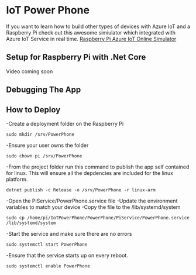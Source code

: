 # IoT Power Phone

If you want to learn how to build other types of devices with Azure IoT and a Raspberry Pi check out this awesome simiulator which integrated with Azure IoT Service in real time. [Raspberry Pi Azure IoT Online Simulator](https://azure-samples.github.io/raspberry-pi-web-simulator/)

## Setup for Raspberry Pi with .Net Core

Video coming soon

## Debugging The App

## How to Deploy

-Create a deployment folder on the Raspberry Pi

``sudo mkdir /srv/PowerPhone``

-Ensure your user owns the folder

``sudo chown pi /srv/PowerPhone``

-From the project folder run this command to publish the app self contained for linux.  This will ensure all the depdencies are included for the linux platform.

``dotnet publish -c Release -o /srv/PowerPhone -r linux-arm``

-Open the PiService/PowerPhone.service file
-Update the environment variables to match your device
-Copy the file to the /lib/systemd/system

``sudo cp /home/pi/IoTPowerPhone/PowerPhone/PiService/PowerPhone.service /lib/systemd/system``

-Start the service and make sure there are no errors

``sudo systemctl start PowerPhone``

-Ensure that the service starts up on every reboot.

``sudo systemctl enable PowerPhone``